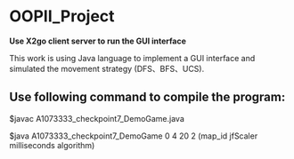 # OOPII_Project

**Use X2go client server to run the GUI interface**

This work is using Java language to implement a GUI interface and simulated the movement strategy (DFS、BFS、UCS).

## Use following command to compile the program:

$javac A1073333_checkpoint7_DemoGame.java

$java A1073333_checkpoint7_DemoGame 0 4 20 2 (map_id jfScaler milliseconds algorithm)




